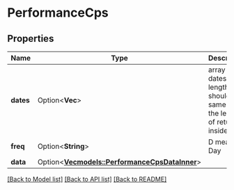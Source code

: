 # PerformanceCps

## Properties

Name | Type | Description | Notes
------------ | ------------- | ------------- | -------------
**dates** | Option<**Vec<String>**> | array of dates, the length should be same as the length of returns inside data. | [optional]
**freq** | Option<**String**> | D means Day | [optional]
**data** | Option<[**Vec<models::PerformanceCpsDataInner>**](performance_cps_data_inner.md)> |  | [optional]

[[Back to Model list]](../README.md#documentation-for-models) [[Back to API list]](../README.md#documentation-for-api-endpoints) [[Back to README]](../README.md)



